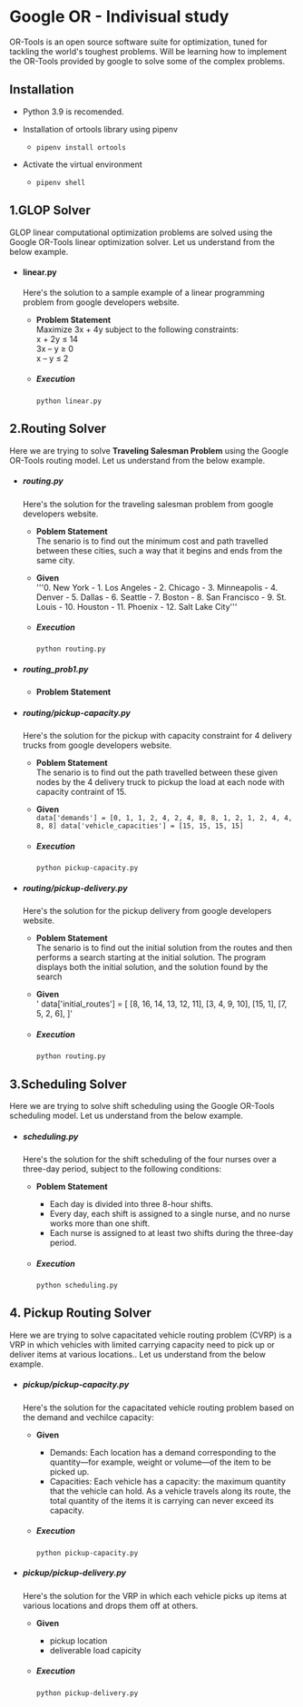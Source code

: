 # Google OR - Indivisual study

OR-Tools is an open source software suite for optimization, tuned for tackling the world's toughest problems. Will be learning how to implement the OR-Tools provided by google to solve some of the complex problems.

## Installation 
- Python 3.9 is recomended.
- Installation of ortools library using pipenv 
    - ` pipenv install ortools ` 

- Activate the virtual environment 
    - ` pipenv shell `

## 1.GLOP Solver
GLOP linear computational optimization problems are solved using the Google OR-Tools linear optimization solver.
Let us understand from the below example.

- #### linear.py 
  Here's the solution to a sample example of a linear programming problem from google developers website.

  - **Problem Statement**<br />
    Maximize 3x + 4y subject to the following constraints:<br />
    x + 2y	≤	14<br />
    3x – y	≥	0<br />
    x – y	≤	2<br />

  - ##### Execution
    `python linear.py `

## 2.Routing Solver
Here we are trying to solve **Traveling Salesman Problem** using the Google OR-Tools routing model.
Let us understand from the below example.

- ##### routing.py 
  Here's the solution for the traveling salesman problem from google developers website.

  - **Poblem Statement**<br />
    The senario is to find out the minimum cost and path travelled between these cities, such a way that it begins and ends from the same city.<br />
  - **Given** <br />
    '''0. New York - 1. Los Angeles - 2. Chicago - 3. Minneapolis - 4. Denver - 5. Dallas - 6. Seattle - 7. Boston - 8. San Francisco - 9. St. Louis - 10. Houston - 11. Phoenix - 12. Salt Lake City''' <br />

  - ##### Execution
    `python routing.py`

- ##### routing_prob1.py
  - **Problem Statement**<br />

- ##### routing/pickup-capacity.py
  Here's the solution for the pickup with capacity constraint for 4 delivery trucks from google developers website.

  - **Poblem Statement**<br />
    The senario is to find out the path travelled between these given nodes by the 4 delivery truck to pickup the load at each node with capacity contraint of 15.<br />
  - **Given** <br />
    `data['demands'] = [0, 1, 1, 2, 4, 2, 4, 8, 8, 1, 2, 1, 2, 4, 4, 8, 8]
    data['vehicle_capacities'] = [15, 15, 15, 15]` <br />

  - ##### Execution
    `python pickup-capacity.py`

- ##### routing/pickup-delivery.py 
  Here's the solution for the pickup delivery from google developers website.

  - **Poblem Statement**<br />
    The senario is to find out the initial solution from the routes and then performs a search starting at the initial solution. The program displays both the initial solution, and the solution found by the search<br />
  - **Given** <br />
    '  data['initial_routes'] = [
        [8, 16, 14, 13, 12, 11],
        [3, 4, 9, 10],
        [15, 1],
        [7, 5, 2, 6],
    ]' <br />

  - ##### Execution
    `python routing.py`


## 3.Scheduling Solver
Here we are trying to solve shift scheduling using the Google OR-Tools scheduling model.
Let us understand from the below example.

- ##### scheduling.py
  Here's the solution for the shift scheduling of the four nurses over a three-day period, subject to the following conditions:<br />
  - **Poblem Statement**<br />
    - Each day is divided into three 8-hour shifts.
    - Every day, each shift is assigned to a single nurse, and no nurse works more than one shift.
    - Each nurse is assigned to at least two shifts during the three-day period.
  
  - ##### Execution
    `python scheduling.py`

## 4. Pickup Routing Solver
Here we are trying to solve capacitated vehicle routing problem (CVRP) is a VRP in which vehicles with limited carrying capacity need to pick up or deliver items at various locations..
Let us understand from the below example.

- ##### pickup/pickup-capacity.py
  Here's the solution for the capacitated vehicle routing problem based on the demand and vechilce capacity:<br />
  - **Given** <br />
    - Demands: Each location has a demand corresponding to the quantity—for example, weight or volume—of the item to be picked up.
    - Capacities: Each vehicle has a capacity: the maximum quantity that the vehicle can hold. As a vehicle travels along its route, the total quantity of the items   it is carrying can never exceed its capacity.

  - ##### Execution
    `python pickup-capacity.py`

- ##### pickup/pickup-delivery.py
  Here's the solution for the VRP in which each vehicle picks up items at various locations and drops them off at others.<br />
  - **Given** <br />
    - pickup location
    - deliverable load capicity 

  - ##### Execution
    `python pickup-delivery.py`










